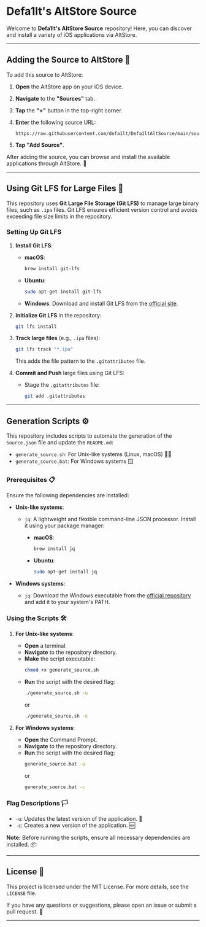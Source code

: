 # Defa1lt's AltStore Source 

Welcome to **Defa1lt's AltStore Source** repository! Here, you can discover and install a variety of iOS applications via AltStore.

---

## Adding the Source to AltStore 📲

To add this source to AltStore:

1. **Open** the AltStore app on your iOS device.
2. **Navigate** to the **"Sources"** tab.
3. **Tap** the **"+"** button in the top-right corner.
4. **Enter** the following source URL:

   ```
   https://raw.githubusercontent.com/defa1lt/Defa1ltAltSource/main/source/Source.json
   ```

5. **Tap** **"Add Source"**.

After adding the source, you can browse and install the available applications through AltStore. 🚀

---

## Using Git LFS for Large Files 📂

This repository uses **Git Large File Storage (Git LFS)** to manage large binary files, such as `.ipa` files. Git LFS ensures efficient version control and avoids exceeding file size limits in the repository.

### Setting Up Git LFS

1. **Install Git LFS**:

   - **macOS**:
     ```bash
     brew install git-lfs
     ```

   - **Ubuntu**:
     ```bash
     sudo apt-get install git-lfs
     ```

   - **Windows**:
     Download and install Git LFS from the [official site](https://git-lfs.github.com/).

2. **Initialize Git LFS** in the repository:
   ```bash
   git lfs install
   ```

3. **Track large files** (e.g., `.ipa` files):
   ```bash
   git lfs track "*.ipa"
   ```

   This adds the file pattern to the `.gitattributes` file.

4. **Commit and Push** large files using Git LFS:
   - Stage the `.gitattributes` file:
     ```bash
     git add .gitattributes
     ```
---

## Generation Scripts ⚙️

This repository includes scripts to automate the generation of the `Source.json` file and update the `README.md`:

- `generate_source.sh`: For Unix-like systems (Linux, macOS) 🐧🍏
- `generate_source.bat`: For Windows systems 🪟

### Prerequisites 📋

Ensure the following dependencies are installed:

- **Unix-like systems**:
  - `jq`: A lightweight and flexible command-line JSON processor. Install it using your package manager:

    - **macOS**:
      ```bash
      brew install jq
      ```

    - **Ubuntu**:
      ```bash
      sudo apt-get install jq
      ```

- **Windows systems**:
  - `jq`: Download the Windows executable from the [official repository](https://github.com/stedolan/jq/releases) and add it to your system's PATH.

### Using the Scripts 🛠️

1. **For Unix-like systems**:

   - **Open** a terminal.
   - **Navigate** to the repository directory.
   - **Make** the script executable:
     ```bash
     chmod +x generate_source.sh
     ```
   - **Run** the script with the desired flag:
     ```bash
     ./generate_source.sh -u
     ```
     or
     ```bash
     ./generate_source.sh -c
     ```

2. **For Windows systems**:

   - **Open** the Command Prompt.
   - **Navigate** to the repository directory.
   - **Run** the script with the desired flag:
     ```cmd
     generate_source.bat -u
     ```
     or
     ```cmd
     generate_source.bat -c
     ```

### Flag Descriptions 🏳️

- `-u`: Updates the latest version of the application. 🔄
- `-c`: Creates a new version of the application. 🆕

**Note:** Before running the scripts, ensure all necessary dependencies are installed. 📦

---

## License 📜

This project is licensed under the MIT License. For more details, see the `LICENSE` file.

If you have any questions or suggestions, please open an issue or submit a pull request. 🙌 

---

